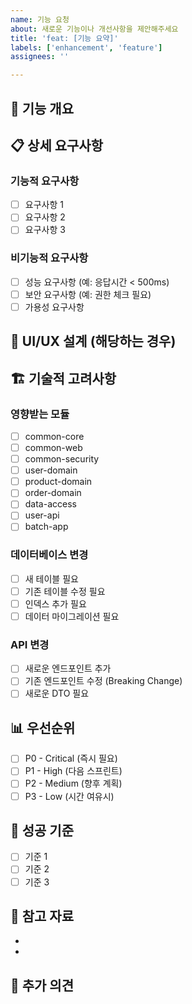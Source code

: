 ```yaml
---
name: 기능 요청
about: 새로운 기능이나 개선사항을 제안해주세요
title: 'feat: [기능 요약]'
labels: ['enhancement', 'feature']
assignees: ''

---
```


## 🎯 기능 개요
<!-- 요청하는 기능에 대한 간략한 설명을 작성해주세요 -->

## 📋 상세 요구사항
<!-- 구체적인 요구사항을 작성해주세요 -->

### 기능적 요구사항
- [ ] 요구사항 1
- [ ] 요구사항 2
- [ ] 요구사항 3

### 비기능적 요구사항
- [ ] 성능 요구사항 (예: 응답시간 < 500ms)
- [ ] 보안 요구사항 (예: 권한 체크 필요)
- [ ] 가용성 요구사항

## 🎨 UI/UX 설계 (해당하는 경우)
<!-- mockup이나 wireframe이 있다면 첨부해주세요 -->

## 🏗️ 기술적 고려사항
### 영향받는 모듈
- [ ] common-core
- [ ] common-web
- [ ] common-security
- [ ] user-domain
- [ ] product-domain
- [ ] order-domain
- [ ] data-access
- [ ] user-api
- [ ] batch-app

### 데이터베이스 변경
- [ ] 새 테이블 필요
- [ ] 기존 테이블 수정 필요
- [ ] 인덱스 추가 필요
- [ ] 데이터 마이그레이션 필요

### API 변경
- [ ] 새로운 엔드포인트 추가
- [ ] 기존 엔드포인트 수정 (Breaking Change)
- [ ] 새로운 DTO 필요

## 📊 우선순위
- [ ] P0 - Critical (즉시 필요)
- [ ] P1 - High (다음 스프린트)
- [ ] P2 - Medium (향후 계획)
- [ ] P3 - Low (시간 여유시)

## 🎯 성공 기준
<!-- 이 기능이 완성되었다고 판단할 수 있는 기준을 명시해주세요 -->
- [ ] 기준 1
- [ ] 기준 2
- [ ] 기준 3

## 📝 참고 자료
<!-- 관련 문서, 링크, 참고할 만한 자료가 있다면 첨부해주세요 -->
- 
- 

## 💬 추가 의견
<!-- 기타 의견이나 고려사항이 있다면 작성해주세요 -->